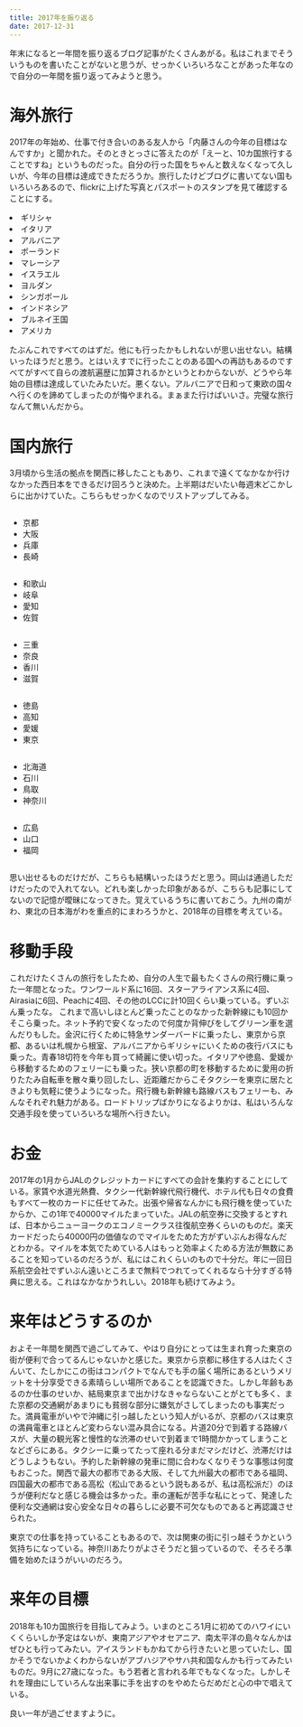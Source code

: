 ```yaml
---
title: 2017年を振り返る
date: 2017-12-31
---
```


年末になると一年間を振り返るブログ記事がたくさんあがる。私はこれまでそういうものを書いたことがないと思うが、せっかくいろいろなことがあった年なので自分の一年間を振り返ってみようと思う。


# 海外旅行
2017年の年始め、仕事で付き合いのある友人から「内藤さんの今年の目標はなんですか」と聞かれた。そのときとっさに答えたのが「えーと、10カ国旅行することですね」というものだった。自分の行った国をちゃんと数えなくなって久しいが、今年の目標は達成できただろうか。旅行したけどブログに書いてない国もいろいろあるので、flickrに上げた写真とパスポートのスタンプを見て確認することにする。

<div class="row">
<div class="column">
<li>ギリシャ</li>
<li>イタリア</li>
<li>アルバニア</li>
</div>
<div class="column">
<li>ポーランド</li>
<li>マレーシア</li>
<li>イスラエル</li>
</div>
<div class="column">
<li>ヨルダン</li>
<li>シンガポール</li>
<li>インドネシア</li>
</div>
<div class="column">
<li>ブルネイ王国</li>
<li>アメリカ</li>
</div>
</div>

たぶんこれですべてのはずだ。他にも行ったかもしれないが思い出せない。結構いったほうだと思う。とはいえすでに行ったことのある国への再訪もあるのですべてがすべて自らの渡航遍歴に加算されるかというとわからないが、どうやら年始の目標は達成していたみたいだ。悪くない。アルバニアで日和って東欧の国々へ行くのを諦めてしまったのが悔やまれる。まぁまた行けばいいさ。完璧な旅行なんて無いんだから。


# 国内旅行
3月頃から生活の拠点を関西に移したこともあり、これまで遠くてなかなか行けなかった西日本をできるだけ回ろうと決めた。上半期はだいたい毎週末どこかしらに出かけていた。こちらもせっかくなのでリストアップしてみる。

<div class="row">
<div class="column">
  <ul><li>京都</li><li>大阪</li><li>兵庫</li><li>長崎</li></ul>
</div>
<div class="column">
  <ul><li>和歌山</li><li>岐阜</li><li>愛知</li><li>佐賀</li></ul>
</div>
<div class="column">
  <ul><li>三重</li><li>奈良</li><li>香川</li><li>滋賀</li></ul>
</div>
<div class="column">
  <ul><li>徳島</li><li>高知</li><li>愛媛</li><li>東京</li></ul>
</div>
<div class="column">
  <ul><li>北海道</li><li>石川</li><li>鳥取</li><li>神奈川</li></ul>
</div>
<div class="column">
  <ul><li>広島</li><li>山口</li><li>福岡</li></ul>
</div>
</div>

思い出せるものだけだが、こちらも結構いったほうだと思う。岡山は通過しただけだったので入れてない。どれも楽しかった印象があるが、こちらも記事にしてないので記憶が曖昧になってきた。覚えているうちに書いておこう。九州の南がわ、東北の日本海がわを重点的にまわろうかと、2018年の目標を考えている。


# 移動手段
これだけたくさんの旅行をしたため、自分の人生で最もたくさんの飛行機に乗った一年間となった。ワンワールド系に16回、スターアライアンス系に4回、Airasiaに6回、Peachに4回、その他のLCCに計10回くらい乗っている。ずいぶん乗ったな。
これまで高いしほとんど乗ったことのなかった新幹線にも10回かそこら乗った。ネット予約で安くなったので何度か背伸びをしてグリーン車を選んだりもした。金沢に行くために特急サンダーバードに乗ったし、東京から京都、あるいは札幌から根室、アルバニアからギリシャにいくための夜行バスにも乗った。青春18切符を今年も買って綺麗に使い切った。イタリアや徳島、愛媛から移動するためのフェリーにも乗った。狭い京都の町を移動するために愛用の折りたたみ自転車を散々乗り回したし、近距離だからこそタクシーを東京に居たときよりも気軽に使うようになった。飛行機も新幹線も路線バスもフェリーも、みんなそれぞれ魅力がある。ロードトリップばかりになるよりかは、私はいろんな交通手段を使っていろいろな場所へ行きたい。


# お金
2017年の1月からJALのクレジットカードにすべての会計を集約することにしている。家賃や水道光熱費、タクシー代新幹線代飛行機代、ホテル代も日々の食費もすべて一枚のカードに任せてみた。出張や帰省なんかにも飛行機を使っていたからか、この1年で40000マイルたまっていた。JALの航空券に交換するとすれば、日本からニューヨークのエコノミークラス往復航空券くらいのものだ。楽天カードだったら40000円の価値なのでマイルをためた方がずいぶんお得なんだとわかる。マイルを本気でためている人はもっと効率よくためる方法が無数にあることを知っているのだろうが、私にはこれくらいのもので十分だ。年に一回日系航空会社でずいぶん遠いところまで無料でつれてってくれるなら十分すぎる特典に思える。これはなかなかうれしい。2018年も続けてみよう。


# 来年はどうするのか
およそ一年間を関西で過ごしてみて、やはり自分にとっては生まれ育った東京の街が便利で合ってるんじゃないかと感じた。東京から京都に移住する人はたくさんいて、たしかにこの街はコンパクトでなんでも手の届く場所にあるというメリットを十分享受できる素晴らしい場所であることを認識できた。しかし年齢もあるのか仕事のせいか、結局東京まで出かけなきゃならないことがとても多く、また京都の交通網があまりにも貧弱な部分に嫌気がさしてしまったのも事実だった。満員電車がいやで沖縄に引っ越したという知人がいるが、京都のバスは東京の満員電車とほとんど変わらない混み具合になる。片道20分で到着する路線バスが、大量の観光客と慢性的な渋滞のせいで到着まで1時間かかってしまうことなどざらにある。タクシーに乗ってたって座れる分まだマシだけど、渋滞だけはどうしようもない。予約した新幹線の発車に間に合わなくなりそうな事態は何度もおこった。関西で最大の都市である大阪、そして九州最大の都市である福岡、四国最大の都市である高松（松山であるという説もあるが、私は高松派だ）のほうが便利だなと感じる機会は多かった。車の運転が苦手な私にとって、発達した便利な交通網は安心安全な日々の暮らしに必要不可欠なものであると再認識させられた。

東京での仕事を持っていることもあるので、次は関東の街に引っ越そうかという気持ちになっている。神奈川あたりがよさそうだと狙っているので、そろそろ準備を始めたほうがいいのだろう。


# 来年の目標
2018年も10カ国旅行を目指してみよう。いまのところ1月に初めてのハワイにいくくらいしか予定はないが、東南アジアやオセアニア、南太平洋の島々なんかはぜひとも行ってみたい。アイスランドもかねてから行きたいと思っていたし、国かそうでないかよくわからないがアブハジアやサハ共和国なんかも行ってみたいものだ。9月に27歳になった。もう若者と言われる年でもなくなった。しかしそれを理由にしていろんな出来事に手を出すのをやめたらだめだと心の中で唱えている。

良い一年が過ごせますように。